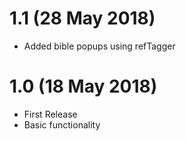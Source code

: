 # 1.1 (28 May 2018)
* Added bible popups using refTagger

# 1.0 (18 May 2018)
* First Release
* Basic functionality
